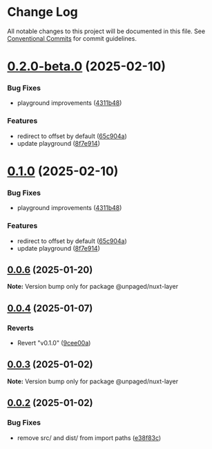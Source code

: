# Change Log

All notable changes to this project will be documented in this file.
See [Conventional Commits](https://conventionalcommits.org) for commit guidelines.

# [0.2.0-beta.0](https://github.com/Myshkouski/unpaged/compare/v0.0.6...v0.2.0-beta.0) (2025-02-10)


### Bug Fixes

* playground improvements ([4311b48](https://github.com/Myshkouski/unpaged/commit/4311b4858f61512014adb5265f389a341de72abe))


### Features

* redirect to offset by default ([65c904a](https://github.com/Myshkouski/unpaged/commit/65c904a71fe9c1311772cb5e5e72aefcb0ea1a27))
* update playground ([8f7e914](https://github.com/Myshkouski/unpaged/commit/8f7e9142cc1ef394e5bd1f7d638c504ea680bac8))





# [0.1.0](https://github.com/Myshkouski/unpaged/compare/v0.0.6...v0.1.0) (2025-02-10)


### Bug Fixes

* playground improvements ([4311b48](https://github.com/Myshkouski/unpaged/commit/4311b4858f61512014adb5265f389a341de72abe))


### Features

* redirect to offset by default ([65c904a](https://github.com/Myshkouski/unpaged/commit/65c904a71fe9c1311772cb5e5e72aefcb0ea1a27))
* update playground ([8f7e914](https://github.com/Myshkouski/unpaged/commit/8f7e9142cc1ef394e5bd1f7d638c504ea680bac8))





## [0.0.6](https://github.com/Myshkouski/unpaged/compare/v0.0.5...v0.0.6) (2025-01-20)

**Note:** Version bump only for package @unpaged/nuxt-layer





## [0.0.4](https://github.com/Myshkouski/unpaged/compare/v0.1.0...v0.0.4) (2025-01-07)


### Reverts

* Revert "v0.1.0" ([9cee00a](https://github.com/Myshkouski/unpaged/commit/9cee00ae90086e8be7b353d85e55cfdd91bdb706))





## [0.0.3](https://github.com/Myshkouski/unpaged/compare/v0.0.2...v0.0.3) (2025-01-02)

**Note:** Version bump only for package @unpaged/nuxt-layer





## [0.0.2](https://github.com/Myshkouski/unpaged/compare/v0.0.1...v0.0.2) (2025-01-02)


### Bug Fixes

* remove src/ and dist/ from import paths ([e38f83c](https://github.com/Myshkouski/unpaged/commit/e38f83c5d01ce776b17c9ff48570e2b436f486d7))
